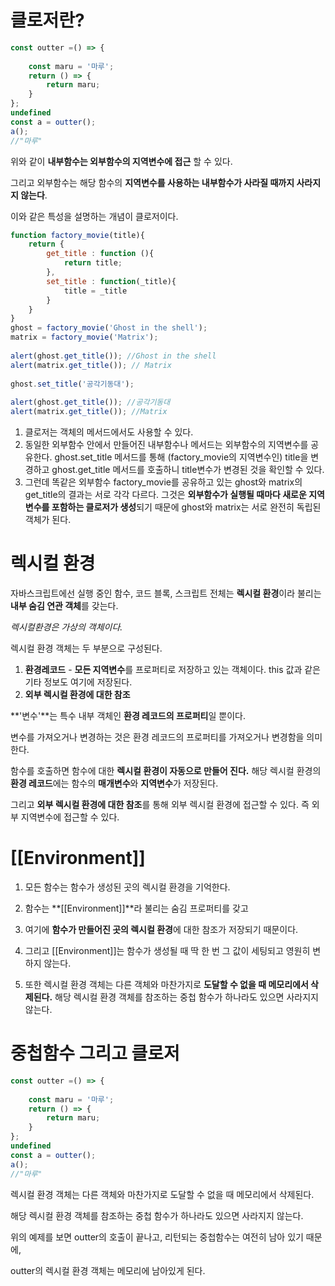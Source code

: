 # 클로저란?

```javascript
const outter =() => {
    
    const maru = '마루';
    return () => {
        return maru;
    }
};
undefined
const a = outter();
a();
//"마루"
```

위와 같이 **내부함수는 외부함수의 지역변수에 접근** 할 수 있다.

그리고 외부함수는 해당 함수의 **지역변수를 사용하는 내부함수가 사라질 때까지 사라지지 않는다**.

이와 같은 특성을 설명하는 개념이 클로저이다.









```javascript
function factory_movie(title){
    return {
        get_title : function (){
            return title;
        },
        set_title : function(_title){
            title = _title
        }
    }
}
ghost = factory_movie('Ghost in the shell');
matrix = factory_movie('Matrix');
 
alert(ghost.get_title()); //Ghost in the shell
alert(matrix.get_title()); // Matrix
 
ghost.set_title('공각기동대');
 
alert(ghost.get_title()); //공각기동대
alert(matrix.get_title()); //Matrix
```

1. 클로저는 객체의 메서드에서도 사용할 수 있다.
2. 동일한 외부함수 안에서 만들어진 내부함수나 메서드는 외부함수의 지역변수를 공유한다. ghost.set_title 메서드를 통해 (factory_movie의 지역변수인) title을 변경하고 ghost.get_title 메서드를 호출하니 title변수가 변경된 것을 확인할 수 있다.
3. 그런데 똑같은 외부함수 factory_movie를 공유하고 있는 ghost와 matrix의 get_title의 결과는 서로 각각 다르다. 그것은 **외부함수가 실행될 때마다 새로운 지역변수를 포함하는 클로저가 생성**되기 때문에 ghost와 matrix는 서로 완전히 독립된 객체가 된다.



# 렉시컬 환경

  자바스크립트에선 실행 중인 함수, 코드 블록, 스크립트 전체는 **렉시컬 환경**이라 불리는 **내부 숨김 연관 객체**를 갖는다.

*렉시컬환경은 가상의 객체이다.*



렉시컬 환경 객체는 두 부분으로 구성된다.

1. **환경레코드** - **모든 지역변수**를 프로퍼티로 저장하고 있는 객체이다. this 값과 같은 기타 정보도 여기에 저장된다.
2. **외부 렉시컬 환경에 대한 참조**



**'변수'**는 특수 내부 객체인 **환경 레코드의 프로퍼티**일 뿐이다.

변수를 가져오거나 변경하는 것은 환경 레코드의 프로퍼티를 가져오거나 변경함을 의미한다.

함수를 호출하면 함수에 대한 **렉시컬 환경이 자동으로 만들어 진다.** 해당 렉시컬 환경의 **환경 레코드**에는 함수의 **매개변수**와 **지역변수**가 저장된다.

그리고 **외부 렉시컬 환경에 대한 참조**를 통해 외부 렉시컬 환경에 접근할 수 있다. 즉 외부 지역변수에 접근할 수 있다.

# [[Environment]]

1. 모든 함수는 함수가 생성된 곳의 렉시컬 환경을 기억한다.

2. 함수는 **[[Environment]]**라 불리는 숨김 프로퍼티를 갖고

3. 여기에 **함수가 만들어진 곳의 렉시컬 환경**에 대한 참조가 저장되기 때문이다.

4. 그리고 [[Environment]]는 함수가 생성될 때 딱 한 번 그 값이 세팅되고 영원히 변하지 않는다.

5. 또한 렉시컬 환경 객체는 다른 객체와 마찬가지로 **도달할 수 없을 때 메모리에서 삭제된다.** 해당 렉시컬 환경 객체를 참조하는 중첩 함수가 하나라도 있으면 사라지지 않는다.



# 중첩함수 그리고 클로저

```javascript
const outter =() => {
    
    const maru = '마루';
    return () => {
        return maru;
    }
};
undefined
const a = outter();
a();
//"마루"
```

렉시컬 환경 객체는 다른 객체와 마찬가지로 도달할 수 없을 때 메모리에서 삭제된다.

해당 렉시컬 환경 객체를 참조하는 중첩 함수가 하나라도 있으면 사라지지 않는다.

위의 예제를 보면 outter의 호출이 끝나고, 리턴되는 중첩함수는 여전히 남아 있기 때문에,

outter의 렉시컬 환경 객체는 메모리에 남아있게 된다.



